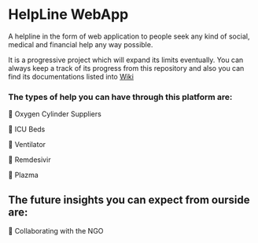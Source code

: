 # HelpLine WebApp
A helpline in the form of web application to people seek any kind of social, medical and financial help any way possible. 

It is a progressive project which will expand its limits eventually. You can always keep a track of its progress from this repository and also you can find its documentations listed into [Wiki](https://github.com/HemantKarekar/HelpLineWebApp/wiki) 

### The types of help you can have through this platform are:

🔹 Oxygen Cylinder Suppliers

🔹 ICU Beds

🔹 Ventilator

🔹 Remdesivir

🔹 Plazma

## The future insights you can expect from ourside are:

🔹 Collaborating with the NGO
